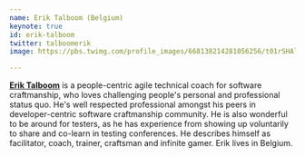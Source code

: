```yaml
---
name: Erik Talboom (Belgium)
keynote: true
id: erik-talboom
twitter: talboomerik
image: https://pbs.twimg.com/profile_images/668138214281056256/t01rSHAl_400x400.jpg

---
```

[**Erik Talboom**](https://about.me/talboomerik) is a people-centric agile technical coach for software craftmanship, who loves challenging people's personal and professional status quo. He's well respected professional amongst his peers in developer-centric software craftmanship community. He is also wonderful to be around for testers, as he has experience from showing up voluntarily to share and co-learn in testing conferences. He describes himself as facilitator, coach, trainer, craftsman and infinite gamer. Erik lives in Belgium.
